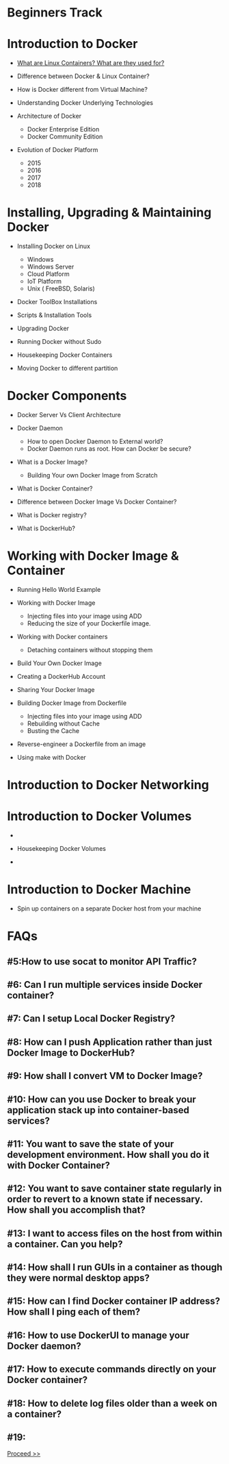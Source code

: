 # Beginners Track

# Introduction to Docker 

- [What are Linux Containers? What are they used for?](https://github.com/collabnix/dockerlabs/blob/master/beginners/b001-linux-containers.md)<br>

- Difference between Docker & Linux Container?

- How is Docker different from Virtual Machine?

- Understanding Docker Underlying Technologies

- Architecture of Docker 
   - Docker Enterprise Edition
   - Docker Community Edition
                

- Evolution of Docker Platform 
   - 2015 
   - 2016
   - 2017
   - 2018
                 

# Installing, Upgrading & Maintaining Docker 

- Installing Docker on Linux <br>
   - Windows 
   - Windows Server
   - Cloud Platform
   - IoT Platform
   - Unix ( FreeBSD, Solaris)
                     

- Docker ToolBox Installations

- Scripts & Installation Tools

- Upgrading Docker

- Running Docker without Sudo

- Housekeeping Docker Containers

- Moving Docker to different partition


# Docker Components

- Docker Server Vs Client Architecture

- Docker Daemon
  - How to open Docker Daemon to External world?
  - Docker Daemon runs as root. How can Docker be secure?

- What is a Docker Image?
  - Building Your own Docker Image from Scratch

- What is Docker Container?

- Difference between Docker Image Vs Docker Container?

- What is Docker registry?

- What is DockerHub?

# Working with Docker Image & Container

- Running Hello World Example

- Working with Docker Image <br>
  - Injecting files into your image using ADD <br>
  - Reducing the size of your Dockerfile image. <br>

- Working with Docker containers<br>
  - Detaching containers without stopping them<br>

- Build Your Own Docker Image

- Creating a DockerHub Account

- Sharing Your Docker Image

- Building Docker Image from Dockerfile
  - Injecting files into your image using ADD <br>
  - Rebuilding without Cache <br> 
  - Busting the Cache <br>
 
- Reverse-engineer a Dockerfile from an image

-  Using make with Docker


# Introduction to Docker Networking


# Introduction to Docker Volumes

- 

- Housekeeping Docker Volumes

-

# Introduction to Docker Machine

- Spin up containers on a separate Docker host from your machine




# FAQs

## #5:How to use socat to monitor API Traffic?

## #6: Can I run multiple services inside Docker container?

## #7: Can I setup Local Docker Registry?

## #8: How can I push Application rather than just Docker Image to DockerHub?

## #9: How shall I convert VM to Docker Image?

## #10: How can you use Docker to break your application stack up into container-based services?

## #11: You want to save the state of your development environment. How shall you do it with Docker Container?

## #12: You want to save container state regularly in order to revert to a known state if necessary. How shall you accomplish that?

## #13: I want to access files on the host from within a container. Can you help?

## #14: How shall I run GUIs in a container as though they were normal desktop apps?

## #15: How can I find Docker container IP address? How shall I ping each of them?

## #16: How to use DockerUI to manage your Docker daemon?

## #17: How to execute commands directly on your Docker container?

## #18: How to delete log files older than a week on a container?

## #19: 



 [Proceed >>](https://github.com/collabnix/dockerlabs/blob/master/beginners/b001-linux-containers.md)





